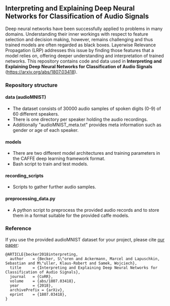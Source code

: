 ## Interpreting and Explaining Deep Neural Networks for Classification of Audio Signals

Deep neural networks have been successfully applied to problems in many domains. Understanding their inner workings with respect to feature selection and decision making, however, remains challenging and thus trained models are often regarded as black boxes. Layerwise Relevance Propagation (LRP) addresses this issue by finding those features that a model relies on, offering deeper understanding and interpretation of trained networks. This repository contains code and data used in **Interpreting and Explaining Deep Neural Networks for Classification of Audio Signals** (https://arxiv.org/abs/1807.03418).

### Repository structure

#### data (audioMNIST)
* The dataset consists of 30000 audio samples of spoken digits (0-9) of 60 different speakers. 
* There is one directory per speaker holding the audio recordings. 
* Additionally "audioMNIST_meta.txt" provides meta information such as gender or age of each speaker.

#### models
* There are two different model architectures and training parameters in the CAFFE deep learning framework format.
* Bash script to train and test models.

#### recording_scripts
* Scripts to gather further audio samples. 

#### preprocessing_data.py
* A python script to preprocess the provided audio records and to store them in a format suitable for the provided caffe models.


### Reference
If you use the provided audioMNIST dataset for your project, please cite [our paper](https://arxiv.org/abs/1807.03418):

```
@ARTICLE{becker2018interpreting,
  author    = {Becker, S\"oren and Ackermann, Marcel and Lapuschkin, Sebastian and M\"uller, Klaus-Robert and Samek, Wojciech},
  title     = {Interpreting and Explaining Deep Neural Networks for Classification of Audio Signals},
  journal   = {CoRR},
  volume    = {abs/1807.03418},
  year      = {2018},
  archivePrefix = {arXiv},
  eprint    = {1807.03418},
}
```
